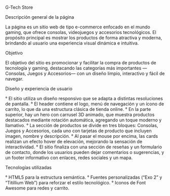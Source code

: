G-Tech Store

Descripción general de la página

La página es un sitio web de tipo e-commerce enfocado en el mundo gaming, que ofrece consolas, 
videojuegos y accesorios tecnológicos. El propósito principal es mostrar los productos de forma atractiva y moderna, 
brindando al usuario una experiencia visual dinámica e intuitiva.

Objetivo

El objetivo del sitio es promocionar y facilitar la compra de productos de tecnología y gaming, 
destacando las categorías más importantes —Consolas, Juegos y Accesorios— con un diseño limpio, 
interactivo y fácil de navegar.

Diseño y experiencia de usuario

° El sitio utiliza un diseño responsivo que se adapta a distintas resoluciones de pantalla.
° El header contiene el logo, menú de navegación y un ícono de carrito, lo que da una estructura clásica de tienda online.
° En la parte superior, hay un hero con carrusel 3D animado, que muestra productos destacados mediante rotación automática, agregando un toque moderno y llamativo.
° La sección de productos se divide en tres bloques: Consolas, Juegos y Accesorios, cada uno con tarjetas de producto que incluyen imagen, nombre y descripción.
° Al pasar el mouse por encima, las cards realizan un efecto hover de elevación, mejorando la sensación de interactividad.
° El sitio finaliza con una sección de reseñas y un formulario de contacto, donde los usuarios pueden dejar comentarios o sugerencias, y un footer informativo con enlaces, redes sociales y un mapa.

Tecnologías utilizadas

° HTML5 para la estructura semántica.
° Fuentes personalizadas (“Exo 2” y “Titillium Web”) para reforzar el estilo tecnológico.
° Iconos de Font Awesome para redes y carrito.